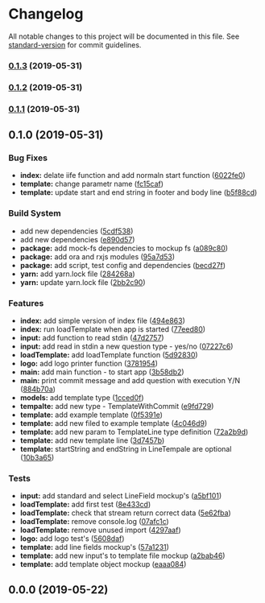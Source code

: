 # Changelog

All notable changes to this project will be documented in this file. See [standard-version](https://github.com/conventional-changelog/standard-version) for commit guidelines.

### [0.1.3](https://github.com/ambus/gfc/compare/v0.1.2...v0.1.3) (2019-05-31)



### [0.1.2](https://github.com/ambus/gfc/compare/v0.1.1...v0.1.2) (2019-05-31)



### [0.1.1](https://github.com/ambus/gfc/compare/v0.1.0...v0.1.1) (2019-05-31)



## 0.1.0 (2019-05-31)


### Bug Fixes

* **index:** delate iife function and add normaln start function ([6022fe0](https://github.com/ambus/gfc/commit/6022fe0))
* **template:** change parametr name ([fc15caf](https://github.com/ambus/gfc/commit/fc15caf))
* **template:** update start and end string in footer and body line ([b5f88cd](https://github.com/ambus/gfc/commit/b5f88cd))


### Build System

* add new dependencies ([5cdf538](https://github.com/ambus/gfc/commit/5cdf538))
* add new dependencies ([e890d57](https://github.com/ambus/gfc/commit/e890d57))
* **package:** add mock-fs dependencies to mockup fs ([a089c80](https://github.com/ambus/gfc/commit/a089c80))
* **package:** add ora and rxjs modules ([95a7d53](https://github.com/ambus/gfc/commit/95a7d53))
* **package:** add script, test config and dependencies ([becd27f](https://github.com/ambus/gfc/commit/becd27f))
* **yarn:** add yarn.lock file ([284268a](https://github.com/ambus/gfc/commit/284268a))
* **yarn:** update yarn.lock file ([2bb2c90](https://github.com/ambus/gfc/commit/2bb2c90))


### Features

* **index:** add simple version of index file ([494e863](https://github.com/ambus/gfc/commit/494e863))
* **index:** run loadTemplate when app is started ([77eed80](https://github.com/ambus/gfc/commit/77eed80))
* **input:** add function to read stdin ([47d2757](https://github.com/ambus/gfc/commit/47d2757))
* **input:** add read in stdin a new question type - yes/no ([07227c6](https://github.com/ambus/gfc/commit/07227c6))
* **loadTemplate:** add loadTemplate function ([5d92830](https://github.com/ambus/gfc/commit/5d92830))
* **logo:** add logo printer function ([3781954](https://github.com/ambus/gfc/commit/3781954))
* **main:** add main function - to start app ([3b58db2](https://github.com/ambus/gfc/commit/3b58db2))
* **main:** print commit message and add question with execution Y/N ([884b70a](https://github.com/ambus/gfc/commit/884b70a))
* **models:** add template type ([1cced0f](https://github.com/ambus/gfc/commit/1cced0f))
* **tempalte:** add new type - TemplateWithCommit ([e9fd729](https://github.com/ambus/gfc/commit/e9fd729))
* **template:** add example template ([0f5391e](https://github.com/ambus/gfc/commit/0f5391e))
* **template:** add new filed to example template ([4c046d9](https://github.com/ambus/gfc/commit/4c046d9))
* **template:** add new param to TemplateLine type definition ([72a2b9d](https://github.com/ambus/gfc/commit/72a2b9d))
* **template:** add new template line ([3d7457b](https://github.com/ambus/gfc/commit/3d7457b))
* **template:** startString and endString in LineTempale are optional ([10b3a65](https://github.com/ambus/gfc/commit/10b3a65))


### Tests

* **input:** add standard and select LineField mockup's ([a5bf101](https://github.com/ambus/gfc/commit/a5bf101))
* **loadTemplate:** add first test ([8e433cd](https://github.com/ambus/gfc/commit/8e433cd))
* **loadTemplate:** check that stream return correct data ([5e62fba](https://github.com/ambus/gfc/commit/5e62fba))
* **loadTemplate:** remove console.log ([07afc1c](https://github.com/ambus/gfc/commit/07afc1c))
* **loadTemplate:** remove unused import ([4297aaf](https://github.com/ambus/gfc/commit/4297aaf))
* **logo:** add logo test's ([5608daf](https://github.com/ambus/gfc/commit/5608daf))
* **template:** add line fields mockup's ([57a1231](https://github.com/ambus/gfc/commit/57a1231))
* **template:** add new input's to template file mockup ([a2bab46](https://github.com/ambus/gfc/commit/a2bab46))
* **template:** add template object mockup ([eaaa084](https://github.com/ambus/gfc/commit/eaaa084))



## 0.0.0 (2019-05-22)
